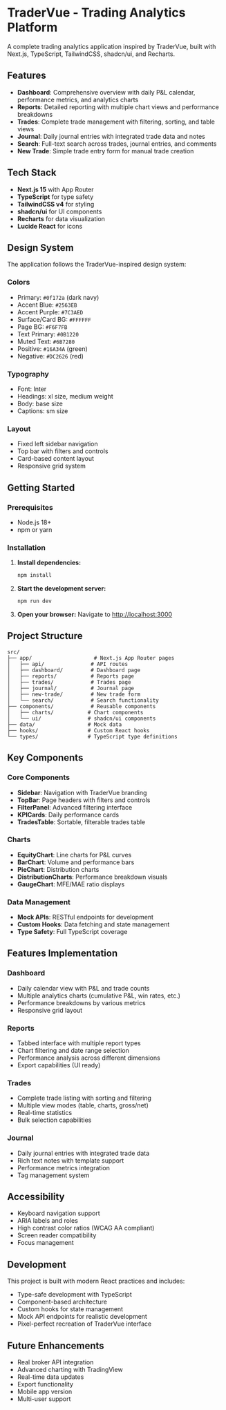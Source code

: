 # TraderVue - Trading Analytics Platform

A complete trading analytics application inspired by TraderVue, built with Next.js, TypeScript, TailwindCSS, shadcn/ui, and Recharts.

## Features

- **Dashboard**: Comprehensive overview with daily P&L calendar, performance metrics, and analytics charts
- **Reports**: Detailed reporting with multiple chart views and performance breakdowns
- **Trades**: Complete trade management with filtering, sorting, and table views
- **Journal**: Daily journal entries with integrated trade data and notes
- **Search**: Full-text search across trades, journal entries, and comments
- **New Trade**: Simple trade entry form for manual trade creation

## Tech Stack

- **Next.js 15** with App Router
- **TypeScript** for type safety
- **TailwindCSS v4** for styling
- **shadcn/ui** for UI components
- **Recharts** for data visualization
- **Lucide React** for icons

## Design System

The application follows the TraderVue-inspired design system:

### Colors
- Primary: `#0f172a` (dark navy)
- Accent Blue: `#2563EB`
- Accent Purple: `#7C3AED`
- Surface/Card BG: `#FFFFFF`
- Page BG: `#F6F7FB`
- Text Primary: `#0B1220`
- Muted Text: `#6B7280`
- Positive: `#16A34A` (green)
- Negative: `#DC2626` (red)

### Typography
- Font: Inter
- Headings: xl size, medium weight
- Body: base size
- Captions: sm size

### Layout
- Fixed left sidebar navigation
- Top bar with filters and controls
- Card-based content layout
- Responsive grid system

## Getting Started

### Prerequisites
- Node.js 18+ 
- npm or yarn

### Installation

1. **Install dependencies:**
   ```bash
   npm install
   ```

2. **Start the development server:**
   ```bash
   npm run dev
   ```

3. **Open your browser:**
   Navigate to [http://localhost:3000](http://localhost:3000)

## Project Structure

```
src/
├── app/                    # Next.js App Router pages
│   ├── api/               # API routes
│   ├── dashboard/         # Dashboard page
│   ├── reports/           # Reports page
│   ├── trades/            # Trades page
│   ├── journal/           # Journal page
│   ├── new-trade/         # New trade form
│   └── search/            # Search functionality
├── components/            # Reusable components
│   ├── charts/           # Chart components
│   └── ui/               # shadcn/ui components
├── data/                 # Mock data
├── hooks/                # Custom React hooks
└── types/                # TypeScript type definitions
```

## Key Components

### Core Components
- **Sidebar**: Navigation with TraderVue branding
- **TopBar**: Page headers with filters and controls
- **FilterPanel**: Advanced filtering interface
- **KPICards**: Daily performance cards
- **TradesTable**: Sortable, filterable trades table

### Charts
- **EquityChart**: Line charts for P&L curves
- **BarChart**: Volume and performance bars
- **PieChart**: Distribution charts
- **DistributionCharts**: Performance breakdown visuals
- **GaugeChart**: MFE/MAE ratio displays

### Data Management
- **Mock APIs**: RESTful endpoints for development
- **Custom Hooks**: Data fetching and state management
- **Type Safety**: Full TypeScript coverage

## Features Implementation

### Dashboard
- Daily calendar view with P&L and trade counts
- Multiple analytics charts (cumulative P&L, win rates, etc.)
- Performance breakdowns by various metrics
- Responsive grid layout

### Reports
- Tabbed interface with multiple report types
- Chart filtering and date range selection
- Performance analysis across different dimensions
- Export capabilities (UI ready)

### Trades
- Complete trade listing with sorting and filtering
- Multiple view modes (table, charts, gross/net)
- Real-time statistics
- Bulk selection capabilities

### Journal
- Daily journal entries with integrated trade data
- Rich text notes with template support
- Performance metrics integration
- Tag management system

## Accessibility

- Keyboard navigation support
- ARIA labels and roles
- High contrast color ratios (WCAG AA compliant)
- Screen reader compatibility
- Focus management

## Development

This project is built with modern React practices and includes:
- Type-safe development with TypeScript
- Component-based architecture
- Custom hooks for state management
- Mock API endpoints for realistic development
- Pixel-perfect recreation of TraderVue interface

## Future Enhancements

- Real broker API integration
- Advanced charting with TradingView
- Real-time data updates
- Export functionality
- Mobile app version
- Multi-user support
